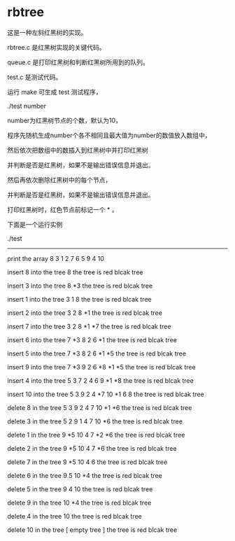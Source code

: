 # rbtree
这是一种左斜红黑树的实现。


rbtree.c 是红黑树实现的关键代码。

queue.c 是打印红黑树和判断红黑树所用到的队列。

test.c 是测试代码。


运行 make 可生成 test 测试程序，

./test number

number为红黑树节点的个数，默认为10，

程序先随机生成number个各不相同且最大值为number的数值放入数组中，

然后依次把数组中的数插入到红黑树中并打印红黑树

并判断是否是红黑树，如果不是输出错误信息并退出。

然后再依次删除红黑树中的每个节点，

并判断是否是红黑树，如果不是输出错误信息并退出。

打印红黑树时，红色节点前标记一个 * 。

下面是一个运行实例

./test

----------------------------------

print the array
 8  3  1  2  7  6  5  9  4 10

insert 8 into the tree
 8
  the tree is red blcak tree

insert 3 into the tree
  8
*3
  the tree is red blcak tree

insert 1 into the tree
  3
 1 8
  the tree is red blcak tree

insert 2 into the tree
    3
  2   8
*1
  the tree is red blcak tree

insert 7 into the tree
    3
  2   8
*1  *7
  the tree is red blcak tree

insert 6 into the tree
        7
   *3       8
  2   6
*1
  the tree is red blcak tree

insert 5 into the tree
        7
   *3       8
  2   6
*1  *5
  the tree is red blcak tree

insert 9 into the tree
        7
   *3       9
  2   6  *8
*1  *5
  the tree is red blcak tree

insert 4 into the tree
        5
    3       7
  2   4   6   9
*1          *8
  the tree is red blcak tree

insert 10 into the tree
        5
    3       9
  2   4  *7   10
*1       6 8
  the tree is red blcak tree

delete 8 in the tree
        5
    3       9
  2   4   7   10
*1      *6
  the tree is red blcak tree

delete 3 in the tree
        5
    2       9
  1   4   7   10
        *6
  the tree is red blcak tree

delete 1 in the tree
        9
   *5       10
  4   7
*2  *6
  the tree is red blcak tree

delete 2 in the tree
        9
   *5       10
  4   7
    *6
  the tree is red blcak tree

delete 7 in the tree
    9
 *5   10
 4 6
  the tree is red blcak tree

delete 6 in the tree
    9
  5   10
*4
  the tree is red blcak tree

delete 5 in the tree
  9
 4 10
  the tree is red blcak tree

delete 9 in the tree
  10
*4
  the tree is red blcak tree

delete 4 in the tree
 10
  the tree is red blcak tree

delete 10 in the tree
[ empty tree ]
the tree is red blcak tree


